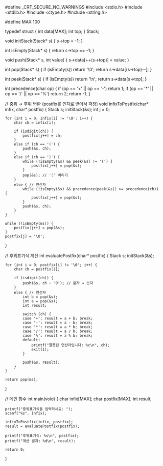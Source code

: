 #define _CRT_SECURE_NO_WARNINGS
#include <stdio.h>
#include <stdlib.h>
#include <ctype.h>
#include <string.h>

#define MAX 100

typedef struct {
    int data[MAX];
    int top;
} Stack;

void initStack(Stack* s) {
    s->top = -1;
}

int isEmpty(Stack* s) {
    return s->top == -1;
}

void push(Stack* s, int value) {
    s->data[++(s->top)] = value;
}

int pop(Stack* s) {
    if (isEmpty(s)) return '\0';
    return s->data[(s->top)--];
}

int peek(Stack* s) {
    if (isEmpty(s)) return '\n';
    return s->data[s->top];
}

int precedence(char op) {
    if (op == '+' || op == '-') return 1;
    if (op == '*' || op == '/' || op == '%') return 2;
    return -1;
}

// 중위 → 후위 변환 (postfix를 인자로 받아서 저장)
void infixToPostfix(char* infix, char* postfix) {
    Stack s;
    initStack(&s);
    int j = 0;

    for (int i = 0; infix[i] != '\0'; i++) {
        char ch = infix[i];

        if (isdigit(ch)) {
            postfix[j++] = ch;
        }
        else if (ch == '(') {
            push(&s, ch);
        }
        else if (ch == ')') {
            while (!isEmpty(&s) && peek(&s) != '(') {
                postfix[j++] = pop(&s);
            }
            pop(&s); // '(' 버리기
        }
        else { // 연산자
            while (!isEmpty(&s) && precedence(peek(&s)) >= precedence(ch)) {
                postfix[j++] = pop(&s);
            }
            push(&s, ch);
        }
    }

    while (!isEmpty(&s)) {
        postfix[j++] = pop(&s);
    }
    postfix[j] = '\0';
}

// 후위표기식 계산
int evaluatePostfix(char* postfix) {
    Stack s;
    initStack(&s);

    for (int i = 0; postfix[i] != '\0'; i++) {
        char ch = postfix[i];

        if (isdigit(ch)) {
            push(&s, ch - '0'); // 문자 → 숫자
        }
        else { // 연산자
            int b = pop(&s);
            int a = pop(&s);
            int result;

            switch (ch) {
            case '+': result = a + b; break;
            case '-': result = a - b; break;
            case '*': result = a * b; break;
            case '/': result = a / b; break;
            case '%': result = a % b; break;
            default:
                printf("잘못된 연산자입니다: %c\n", ch);
                exit(1);
            }

            push(&s, result);
        }
    }

    return pop(&s);
}

// 메인 함수
int main(void) {
    char infix[MAX];
    char postfix[MAX];
    int result;

    printf("중위표기식을 입력하세요: ");
    scanf("%s", infix);

    infixToPostfix(infix, postfix);
    result = evaluatePostfix(postfix);

    printf("후위표기식: %s\n", postfix);
    printf("계산 결과: %d\n", result);

    return 0;
}
